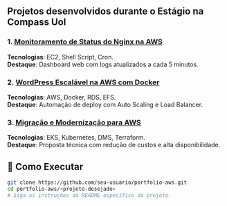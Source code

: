 ## Projetos desenvolvidos durante o Estágio na Compass Uol

### 1. [Monitoramento de Status do Nginx na AWS](nginx-monitoring-aws/)  
**Tecnologias**: EC2, Shell Script, Cron.  
**Destaque**: Dashboard web com logs atualizados a cada 5 minutos.  

### 2. [WordPress Escalável na AWS com Docker](wordpress-aws-docker/)  
**Tecnologias**: AWS, Docker, RDS, EFS.  
**Destaque**: Automação de deploy com Auto Scaling e Load Balancer.  

### 3. [Migração e Modernização para AWS](aws-migration-modernization/)  
**Tecnologias**: EKS, Kubernetes, DMS, Terraform.  
**Destaque**: Proposta técnica com redução de custos e alta disponibilidade.   

## 🔧 Como Executar  
```bash
git clone https://github.com/seu-usuario/portfolio-aws.git  
cd portfolio-aws/<projeto-desejado>  
# Siga as instruções do README específico do projeto.  